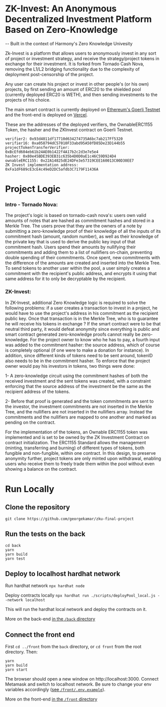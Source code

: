 # ZK-Invest: An Anonymous Decentralized Investment Platform Based on Zero-Knowledge

-- Built in the context of Harmony's Zero Knowledge Univesity


Zk-Invest is a platform that allows users to anonymously invest in any sort of project or investment strategy, and receive the strategy/project tokens in exchange for their investment. It is forked from Tornado Cash Nova, removing the L1/L2 bridging functionality due to the complexity of deployment post-censorship of the project.

Any user can create his project or invest in other people's (or his own) projects, by first sending an amount of ERC20 to the shielded pool (currently deployed ERC20 is WETH), and then sending investments to the projects of his choice.

The main smart contract is currently deployed on [Ethereum's Goerli Testnet](https://goerli.etherscan.io/address/0xFa1dF689cE3cE4c49eD2DC5afdb3C7179F11436A) and the front-end is deployed on [Vercel](https://zk-invest.vercel.app).

These are the addresses of the deployed verifiers, the OwnableERC1155 Token, the hasher and the ZKInvest contract on Goerli Testnet.


```
verifier2: 0x93d4011df17710d634274735A6bc7ab217Ff5320
verifier16: 0xa058794dC57010F33abd95A50fD85De23D144b55
projectTokenTransferVerifier: 0xBcEfd604eb61b24AE0b1422f4A17b2c2d3e7e5e4
hasher: 0x80e45BDE393EB31c635b4D0D0aE1c46C59D924D4
ownableERC1155: 0x22A14825dE24DFe3e57319CEE160013C00D30EE7
ZK Invest implementation address: 0xFa1dF689cE3cE4c49eD2DC5afdb3C7179F11436A
```

# Project Logic

### Intro - Tornado Nova:

The project's logic is based on tornado-cash nova's: users own valid amounts of notes that are hashed as commitment hashes and stored in a Merkle Tree. The users prove that they are the owners of a note by submitting a zero-knowledge proof of their knowledge of all the inputs of its commitment hash (amount, random number), as well as their knowledge of the private key that is used to derive the public key input of that commitment hash. Users spend their amounts by nullifying their commitments and adding them to a list of nullifiers on-chain, preventing double spending of their commitments. Once spent, new commitments with the difference of the amounts are created and inserted into the Merkle Tree. To send tokens to another user within the pool, a user simply creates a commitment with the recipient's public address, and encrypts it using that same address for it to only be decryptable by the recipient.

### ZK-Invest:

In ZK-Invest, additional Zero Knowledge logic is required to solve the following problems: if a user creates a transaction to invest in a project, he would have to use the project's address in his commitment as the recipient public key. Once that transaction is in the Merkle Tree, who is to guarantee he will receive his tokens in exchange ? If the smart contract were to be that neutral third party, it would defeat anonymity since everything is public and smart contract generated zero-knowledge proofs cannot really be zero-knowledge. For the project owner to know who he has to pay, a fourth input was added to the commitment hasher: the source address, which of course is completely optional (if one were to make a donation for instance). In addition, since different kinds of tokens need to be sent around, tokenID also needs to be in the commitment hasher. To enforce that the project owner would pay his investors in tokens, two things were done:

1- A zero-knowledge circuit using the commitment hashes of both the received investment and the sent tokens was created, with a constraint enforcing that the source address of the investment be the same as the recipient address of the tokens.

2- Before that proof is generated and the token commitments are sent to the investor, the investment commitments are not inserted in the Merkle Tree, and the nullifiers are not inserted in the nullifiers array. Instead the commitments and the nullifiers are mapped to one another and marked as pending on the contract.

For the implementation of the tokens, an Ownable ERC1155 token was implemented and is set to be owned by the ZK Investment Contract on contract initialization. The ERC1155 Standard allows the management (minting, transferring and burning) of different types of tokens, both fungible and non-fungible, within one contract. In this design, to preserve anonymity further, project tokens are only minted upon withdrawal, enabling users who receive them to freely trade them within the pool without even showing a balance on the contract.


# Run Locally

## Clone the repository

`git clone https://github.com/georgekamar/zku-final-project`

## Run the tests on the back

```
cd back
yarn
yarn build
yarn test
```

## Deploy to localhost hardhat network

Run hardhat network
`npx hardhat node`

Deploy contracts locally
`npx hardhat run ./scripts/deployPool_local.js --network localhost`

This will run the hardhat local network and deploy the contracts on it.

More on the back-end [in the `/back` directory](/back/README.md)

## Connect the front end

First `cd ../front` from the `back` directory, or `cd front` from the root directory. Then:

```
yarn
yarn build
yarn start
```

The browser should open a new window on http://localhost:3000. Connect Metamask and switch to localhost network. Be sure to change your env variables accordingly ([see `/front/.env.example`](/front/.env.example)).

More on the front-end [in the `/front` directory](/front/README.md)
